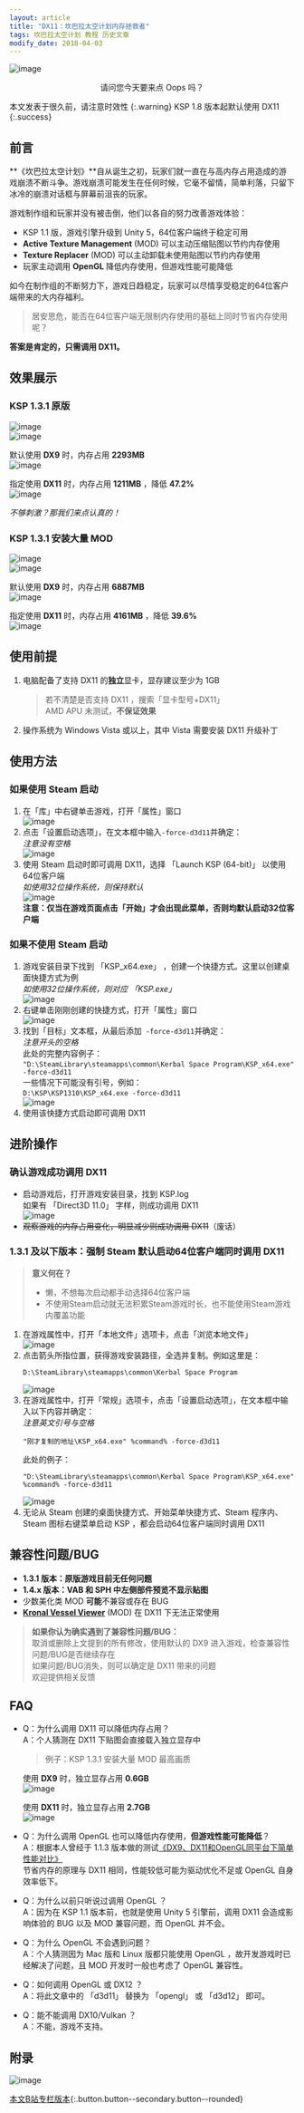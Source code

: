 ```yaml
---
layout: article
title: "DX11：坎巴拉太空计划内存拯救者"
tags: 坎巴拉太空计划 教程 历史文章
modify_date: 2018-04-03
---
```

![image](/images/ksp-dx11-save-ram-21.webp)
<center>请问您今天要来点 Oops 吗？</center>
<!--more-->

本文发表于很久前，请注意时效性
{:.warning}
KSP 1.8 版本起默认使用 DX11
{:.success}

## 前言
**《坎巴拉太空计划》**自从诞生之初，玩家们就一直在与高内存占用造成的游戏崩溃不断斗争。游戏崩溃可能发生在任何时候，它毫不留情，简单利落，只留下冰冷的崩溃对话框与屏幕前沮丧的玩家。

游戏制作组和玩家并没有被击倒，他们以各自的努力改善游戏体验：
- KSP 1.1 版，游戏引擎升级到 Unity 5，64位客户端终于稳定可用
- **Active Texture Management** (MOD) 可以主动压缩贴图以节约内存使用
- **Texture Replacer** (MOD) 可以主动卸载未使用贴图以节约内存使用
- 玩家主动调用 **OpenGL** 降低内存使用，但游戏性能可能降低

如今在制作组的不断努力下，游戏日趋稳定，玩家可以尽情享受稳定的64位客户端带来的大内存福利。

> 居安思危，能否在64位客户端无限制内存使用的基础上同时节省内存使用呢？

**答案是肯定的，只需调用 DX11。**

## 效果展示
### KSP 1.3.1 原版
![image](/images/ksp-dx11-save-ram-01.webp)  
![image](/images/ksp-dx11-save-ram-02.webp)

默认使用 **DX9** 时，内存占用 **2293MB**  
![image](/images/ksp-dx11-save-ram-03.webp)

指定使用 **DX11** 时，内存占用 **1211MB** ，降低 **47.2%**  
![image](/images/ksp-dx11-save-ram-04.webp)

*不够刺激？那我们来点认真的！*
### KSP 1.3.1 安装大量 MOD
![image](/images/ksp-dx11-save-ram-05.webp)  
![image](/images/ksp-dx11-save-ram-06.webp)


默认使用 **DX9** 时，内存占用 **6887MB**  
![image](/images/ksp-dx11-save-ram-07.webp)

指定使用 **DX11** 时，内存占用 **4161MB** ，降低 **39.6%**  
![image](/images/ksp-dx11-save-ram-08.webp)

## 使用前提
1. 电脑配备了支持 DX11 的**独立**显卡，显存建议至少为 1GB
   > 若不清楚是否支持 DX11 ，搜索「显卡型号+DX11」  
   > AMD APU 未测试，**不保证效果**
2. 操作系统为 Windows Vista 或以上，其中 Vista 需要安装 DX11 升级补丁

## 使用方法
### 如果使用 Steam 启动
1. 在「库」中右键单击游戏，打开「属性」窗口  
   ![image](/images/ksp-dx11-save-ram-09.webp)
2. 点击「设置启动选项」，在文本框中输入`-force-d3d11`并确定：  
   *注意没有空格*  
   ![image](/images/ksp-dx11-save-ram-10.webp)
3. 使用 Steam 启动时即可调用 DX11，选择 「Launch KSP (64-bit)」 以使用64位客户端  
   *如使用32位操作系统，则保持默认*  
   ![image](/images/ksp-dx11-save-ram-11.webp)  
   **注意：仅当在游戏页面点击「开始」才会出现此菜单，否则均默认启动32位客户端**

### 如果不使用 Steam 启动
1. 游戏安装目录下找到 「KSP_x64.exe」 ，创建一个快捷方式。这里以创建桌面快捷方式为例  
   *如使用32位操作系统，则对应 「KSP.exe」*  
   ![image](/images/ksp-dx11-save-ram-12.webp)
2. 右键单击刚刚创建的快捷方式，打开「属性」窗口  
   ![image](/images/ksp-dx11-save-ram-13.webp)
3. 找到「目标」文本框，从最后添加` -force-d3d11`并确定：  
   *注意开头的空格*  
   此处的完整内容例子：  
   `"D:\SteamLibrary\steamapps\common\Kerbal Space Program\KSP_x64.exe" -force-d3d11`  
   一些情况下可能没有引号，例如：  
   `D:\KSP\KSP1310\KSP_x64.exe -force-d3d11`  
   ![image](/images/ksp-dx11-save-ram-14.webp)  
4. 使用该快捷方式启动即可调用 DX11

## 进阶操作
### 确认游戏成功调用 DX11
- 启动游戏后，打开游戏安装目录，找到 KSP.log  
  如果有 「Direct3D 11.0」 字样，则成功调用 DX11  
  ![image](/images/ksp-dx11-save-ram-15.webp)
- ~~观察游戏的内存占用变化，明显减少则成功调用 DX11~~（废话）

### 1.3.1 及以下版本：强制 Steam 默认启动64位客户端同时调用 DX11
> **意义何在？**
> - 懒，不想每次启动都手动选择64位客户端
> - 不使用Steam启动就无法积累Steam游戏时长，也不能使用Steam游戏内覆盖功能

1. 在游戏属性中，打开「本地文件」选项卡，点击「浏览本地文件」  
   ![image](/images/ksp-dx11-save-ram-16.webp)
2. 点击箭头所指位置，获得游戏安装路径，全选并复制。例如这里是：  
   ```
   D:\SteamLibrary\steamapps\common\Kerbal Space Program
   ```
   ![image](/images/ksp-dx11-save-ram-17.webp)
3. 在游戏属性中，打开「常规」选项卡，点击「设置启动选项」，在文本框中输入以下内容并确定：  
   *注意英文引号与空格*  
   ```
   "刚才复制的地址\KSP_x64.exe" %command% -force-d3d11
   ```
   此处的例子：
   ```
   "D:\SteamLibrary\steamapps\common\Kerbal Space Program\KSP_x64.exe" %command% -force-d3d11
   ```
   ![image](/images/ksp-dx11-save-ram-18.webp)
4. 无论从 Steam 创建的桌面快捷方式、开始菜单快捷方式、Steam 程序内、Steam 图标右键菜单启动 KSP ，都会启动64位客户端同时调用 DX11

## 兼容性问题/BUG
- **1.3.1 版本：原版游戏目前无任何问题**
- **1.4.x 版本：VAB 和 SPH 中左侧部件预览不显示贴图**
- 少数美化类 MOD **可能**不兼容或存在 BUG
- [**Kronal Vessel Viewer**](https://forum.kerbalspaceprogram.com/index.php?/topic/152430-link) (MOD) 在 DX11 下无法正常使用
> **如果你认为确实遇到了兼容性问题/BUG：**  
> 取消或删除上文提到的所有修改，使用默认的 DX9 进入游戏，检查兼容性问题/BUG是否继续存在  
> 如果问题/BUG消失，则可以确定是 DX11 带来的问题  
> 欢迎提供相关反馈

## FAQ
- Q：为什么调用 DX11 可以降低内存占用？  
  A：个人猜测在 DX11 下贴图会直接载入独立显存中  
  > 例子：KSP 1.3.1 安装大量 MOD 最高画质

  使用 **DX9** 时，独立显存占用 **0.6GB**  
  ![image](/images/ksp-dx11-save-ram-19.webp)

  使用 **DX11** 时，独立显存占用 **2.7GB**  
  ![image](/images/ksp-dx11-save-ram-20.webp)
- Q：为什么调用 OpenGL 也可以降低内存使用，**但游戏性能可能降低**？  
  A：根据本人曾经于 1.1.3 版本做的测试[《DX9、DX11和OpenGL同平台下简单性能对比》](https://tieba.baidu.com/p/4917015866)  
  节省内存的原理与 DX11 相同，性能较低可能为驱动优化不足或 OpenGL 自身效率低下。
- Q：为什么以前只听说过调用 OpenGL ？  
  A：因为在 KSP 1.1 版本前，也就是使用 Unity 5 引擎前，调用 DX11 会造成影响体验的 BUG 以及 MOD 兼容问题，而 OpenGL 并不会。 
- Q：为什么 OpenGL 不会遇到问题？  
  A：个人猜测因为 Mac 版和 Linux 版都只能使用 OpenGL ，故开发游戏时已经解决了问题，且 MOD 开发时一般也考虑了 OpenGL 兼容性。  
- Q：如何调用 OpenGL 或 DX12 ？  
  A：将此文章中的 「d3d11」 替换为 「opengl」 或 「d3d12」 即可。
- Q：能不能调用 DX10/Vulkan ？  
  A：不能，游戏不支持。

## 附录
![image](/images/ksp-dx11-save-ram-21.webp)

[本文B站专栏版本](https://www.bilibili.com/read/cv225814){:.button.button--secondary.button--rounded}
